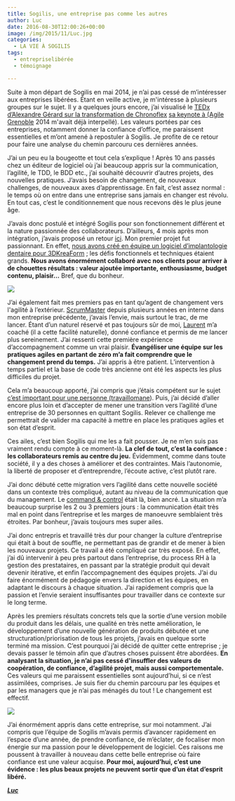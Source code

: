 ```yaml
---
title: Sogilis, une entreprise pas comme les autres
author: Luc
date: 2016-08-30T12:00:26+00:00
image: /img/2015/11/Luc.jpg
categories:
  - LA VIE À SOGILIS
tags:
  - entrepriselibérée
  - témoignage

---
```

Suite à mon départ de Sogilis en mai 2014, je n’ai pas cessé de m’intéresser aux entreprises libérées. Étant en veille active, je m'intéresse à plusieurs groupes sur le sujet. Il y a quelques jours encore, j’ai visualisé le [TEDx d’Alexandre Gérard sur la transformation de Chronoflex](https://youtu.be/VebUucpwAZc) [sa keynote à (Agile Grenoble](http://agile-grenoble.org/) 2014 m'avait déjà interpellé). Les valeurs portées par ces entreprises, notamment donner la confiance d’office, me paraissent essentielles et m’ont amené à repostuler à Sogilis. Je profite de ce retour pour faire une analyse du chemin parcouru ces dernières années.

J’ai un peu eu la bougeotte et tout cela s’explique ! Après 10 ans passés chez un éditeur de logiciel où j’ai beaucoup appris sur la communication, l’agilité, le TDD, le BDD etc., j’ai souhaité découvrir d’autres projets, des nouvelles pratiques. J’avais besoin de changement, de nouveaux challenges, de nouveaux axes d’apprentissage. En fait, c’est assez normal : le temps où on entre dans une entreprise sans jamais en changer est révolu. En tout cas, c’est le conditionnement que nous recevons dès le plus jeune âge.

J’avais donc postulé et intégré Sogilis pour son fonctionnement différent et la nature passionnée des collaborateurs. D’ailleurs, 4 mois après mon intégration, j’avais proposé un retour [ici](http://sogilis.com/blog/histoire-4-premiers-mois-sogilis/). Mon premier projet fut passionnant. En effet, [nous avons créé en équipe un logiciel d’implantologie dentaire pour 3DKreaForm](https://www.youtube.com/watch?v=N92L7xPVaDs) ; les défis fonctionnels et techniques étaient grands. **Nous avons énormément collaboré avec nos clients pour arriver à de chouettes résultats : valeur ajoutée importante, enthousiasme, budget contenu, plaisir…** Bref, que du bonheur.

![](https://66.media.tumblr.com/55920c93c238dedf3af460cb47da0998/tumblr_inline_ny06riWQHu1t2p7ex_540.jpg)

J’ai également fait mes premiers pas en tant qu’agent de changement vers l'agilité à l’extérieur. [ScrumMaster](https://fr.wikipedia.org/wiki/Scrum_(m%C3%A9thode)) depuis plusieurs années en interne dans mon entreprise précédente, j’avais l’envie, mais surtout le trac, de me lancer. Étant d’un naturel réservé et pas toujours sûr de moi, [Laurent](https://www.linkedin.com/profile/view?id=AAkAAAYHtmUB62g-heow8wc1-hMMCmb_arygNkc&authType=NAME_SEARCH&authToken=Upl-&locale=fr_FR&trk=tyah&trkInfo=clickedVertical%3Amynetwork%2CclickedEntityId%3A101168741%2CauthType%3ANAME_SEARCH%2Cidx%3A1-1-1%2CtarId%3A1446825467252%2Ctas%3Alaurent%20mangue) m’a coaché (il a cette facilité naturelle), donné confiance et permis de me lancer plus sereinement. J’ai ressenti cette première expérience d’accompagnement comme un vrai plaisir. **Évangéliser une équipe sur les pratiques agiles en partant de zéro m’a fait comprendre que le changement prend du temps.** J’ai appris à être patient. L’intervention à temps partiel et la base de code très ancienne ont été les aspects les plus difficiles du projet.

Cela m’a beaucoup apporté, j’ai compris que j’étais compétent sur le sujet [c’est important pour une personne (travaillomane](http://www.motivrh-formation.com/les-6-types-de-personnalite-dans-le-modele-process-communication)). Puis, j’ai décidé d’aller encore plus loin et d’accepter de mener une transition vers l’agilité d’une entreprise de 30 personnes en quittant Sogilis. Relever ce challenge me permettrait de valider ma capacité à mettre en place les pratiques agiles et son état d’esprit.

Ces ailes, c’est bien Sogilis qui me les a fait pousser. Je ne m’en suis pas vraiment rendu compte à ce moment-là. **La clef de tout, c’est la confiance : les collaborateurs remis au centre du jeu.** Évidemment, comme dans toute société, il y a des choses à améliorer et des contraintes. Mais l’autonomie, la liberté de proposer et d’entreprendre, l’écoute active, c’est plutôt rare.

J’ai donc débuté cette migration vers l’agilité dans cette nouvelle société dans un contexte très compliqué, autant au niveau de la communication que du management. Le [command & control](https://en.wikipedia.org/wiki/Command_and_control_(management)) était là, bien ancré. La situation m’a beaucoup surprise les 2 ou 3 premiers jours : la communication était très mal en point dans l’entreprise et les marges de manoeuvre semblaient très étroites. Par bonheur, j’avais toujours mes super ailes.

J’ai donc entrepris et travaillé très dur pour changer la culture d’entreprise qui était à bout de souffle, ne permettant pas de grandir et de mener à bien les nouveaux projets. Ce travail a été compliqué car très exposé. En effet, j’ai dû intervenir à peu près partout dans l’entreprise, du process RH à la gestion des prestataires, en passant par la stratégie produit qui devait devenir itérative, et enfin l’accompagnement des équipes projets. J’ai du faire énormément de pédagogie envers la direction et les équipes, en adaptant le discours à chaque situation. J’ai rapidement compris que la passion et l’envie seraient insuffisantes pour travailler dans ce contexte sur le long terme.

Après les premiers résultats concrets tels que la sortie d’une version mobile du produit dans les délais, une qualité en très nette amélioration, le développement d’une nouvelle génération de produits débutée et une structuration/priorisation de tous les projets, j’avais en quelque sorte terminé ma mission. C’est pourquoi j’ai décidé de quitter cette entreprise ; je devais passer le témoin afin que d’autres choses puissent être abordées. **En analysant la situation, je n’ai pas cessé d'insuffler des valeurs de coopération, de confiance, d’agilité projet, mais aussi comportementale.** Ces valeurs qui me paraissent essentielles sont aujourd’hui, si ce n’est assimilées, comprises. Je suis fier du chemin parcouru par les équipes et par les managers que je n’ai pas ménagés du tout ! Le changement est effectif.

![](https://67.media.tumblr.com/cdc73641d881a34a116c896caefc449b/tumblr_inline_ny06qaA0Ie1t2p7ex_540.jpg)

J’ai énormément appris dans cette entreprise, sur moi notamment. J’ai compris que l’équipe de Sogilis m’avais permis d’avancer rapidement en l’espace d’une année, de prendre confiance, de m’éclater, de focaliser mon énergie sur ma passion pour le développement de logiciel. Ces raisons me poussent à travailler à nouveau dans cette belle entreprise où faire confiance est une valeur acquise. **Pour moi, aujourd’hui, c’est une évidence : les plus beaux projets ne peuvent sortir que d’un état d’esprit libéré.**

**_[Luc][1]_**

[1]: https://twitter.com/lucjeanniard
